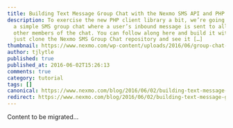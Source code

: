 ```yaml
---
title: Building Text Message Group Chat with the Nexmo SMS API and PHP
description: To exercise the new PHP client library a bit, we’re going to build
  a simple SMS group chat where a user’s inbound message is sent to all the
  other members of the chat. You can follow along here and build it with me, or
  just clone the Nexmo SMS Group Chat repository and see it […]
thumbnail: https://www.nexmo.com/wp-content/uploads/2016/06/group-chat-sms-terminal.png
author: tjlytle
published: true
published_at: 2016-06-02T15:26:13
comments: true
category: tutorial
tags: []
canonical: https://www.nexmo.com/blog/2016/06/02/building-text-message-group-chat-nexmo-sms-api-php-dr
redirect: https://www.nexmo.com/blog/2016/06/02/building-text-message-group-chat-nexmo-sms-api-php-dr
---
```

Content to be migrated...

